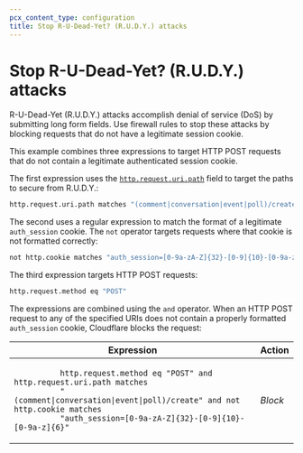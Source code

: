 ```yaml
---
pcx_content_type: configuration
title: Stop R-U-Dead-Yet? (R.U.D.Y.) attacks
---
```


# Stop R-U-Dead-Yet? (R.U.D.Y.) attacks

R-U-Dead-Yet (R.U.D.Y.) attacks accomplish denial of service (DoS) by submitting long form fields. Use firewall rules to stop these attacks by blocking requests that do not have a legitimate session cookie.

This example combines three expressions to target HTTP POST requests that do not contain a legitimate authenticated session cookie.

The first expression uses the [`http.request.uri.path`](/ruleset-engine/rules-language/fields/#field-http-request-uri-path) field to target the paths to secure from R.U.D.Y.:

```bash
http.request.uri.path matches "(comment|conversation|event|poll)/create"
```

The second uses a regular expression to match the format of a legitimate `auth_session` cookie. The `not` operator targets requests where that cookie is not formatted correctly:

```bash
not http.cookie matches "auth_session=[0-9a-zA-Z]{32}-[0-9]{10}-[0-9a-z]{6}"
```

The third expression targets HTTP POST requests:

```bash
http.request.method eq "POST"
```

The expressions are combined using the `and` operator. When an HTTP POST request to any of the specified URIs does not contain a properly formatted `auth_session` cookie, Cloudflare blocks the request:

<table>
  <thead>
    <tr>
      <th>Expression</th>
      <th>Action</th>
    </tr>
  </thead>
  <tbody>
    <tr>
      <td>
        <code>
          http.request.method eq "POST" and http.request.uri.path matches
          "(comment|conversation|event|poll)/create" and not http.cookie matches
          "auth_session=[0-9a-zA-Z]{32}-[0-9]{10}-[0-9a-z]{6}"
        </code>
      </td>
      <td>
        <em>Block</em>
      </td>
    </tr>
  </tbody>
</table>
